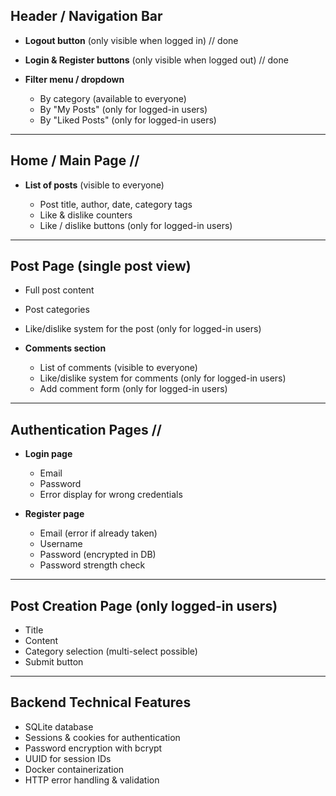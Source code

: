 ## **Header / Navigation Bar**

* **Logout button** (only visible when logged in) // done
* **Login & Register buttons** (only visible when logged out) // done
* **Filter menu / dropdown**

  * By category (available to everyone)
  * By "My Posts" (only for logged-in users)
  * By "Liked Posts" (only for logged-in users)

---

## **Home / Main Page** //

* **List of posts** (visible to everyone)

  * Post title, author, date, category tags
  * Like & dislike counters
  * Like / dislike buttons (only for logged-in users)

---

## **Post Page** (single post view)

* Full post content
* Post categories
* Like/dislike system for the post (only for logged-in users)
* **Comments section**

  * List of comments (visible to everyone)
  * Like/dislike system for comments (only for logged-in users)
  * Add comment form (only for logged-in users)

---

## **Authentication Pages**   //

* **Login page**

  * Email
  * Password
  * Error display for wrong credentials
* **Register page**

  * Email (error if already taken)
  * Username 
  * Password (encrypted in DB)
  * Password strength check

---

## **Post Creation Page** (only logged-in users)

* Title
* Content
* Category selection (multi-select possible)
* Submit button

---

## **Backend Technical Features**

* SQLite database
* Sessions & cookies for authentication
* Password encryption with bcrypt
* UUID for session IDs
* Docker containerization
* HTTP error handling & validation
